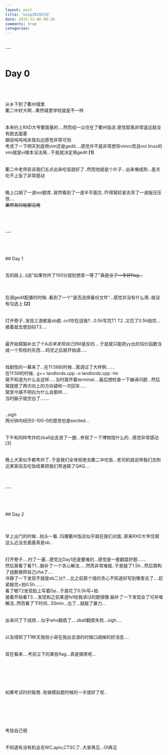 ```yaml
---
layout: post
title: 'noip2015行记'
date: 2015-11-06 08:20
comments: true
categories: 
---
```

<!--more-->

<br>---
<br><br>

# Day 0

<br><br>
<br>从乡下到了衢州城里.
<br>衢二中好大啊...果然城里学校就是不一样
<br><br>
<br>本来约上RXD大爷要面基的....然而绍一众住在了衢州饭店.感觉距离非常遥远就没有跑去面基
<br>据说吨吨吨坐我右边感觉非常可怕
<br>考虑了一下明天到底用vim还是gedit....感觉并不是非常想背vimrc而且noi linux的vim就是vi根本没法用...于是就决定用gedit **[1]**
<br><br>
<br>衢二中老师告诉我们五点出来吃饭就好了..然而他就是个片子...出来堵成狗...差点吃不上饭了非常感动
<br><br>
<br>晚上口胡了一波noi题库..居然看到了一道半平面交..吓得窝赶紧去背了一波版压压惊....
<br><del>果然背的板都没用</del>
<br>
<br><br>
<br>
<br>---
<br>
<br><br>
<br>
<br>## Day 1
<br><br>
<br>去的路上..lj说"如果你炸了100分就别想拿一等了"<del>真是立了一手好flag...</del>
<br>
<br><br>
<br>在调gedit配置的时候..看到了一个"是否选择备份文件"...感觉并没有什么用..就没有勾选上 **[2]**
<br><br>
<br>打开卷子..发现三道都是sb题..ccf你在逗我?...0.5h写完T1 T2..又花了0.5h拍完...接着就去使劲码T3....
<br><br>
<br>最开始窝脑补出了个A*后来发现自己的A*是反的....于是就只能把yy出的估价函数当成一个剪枝的东西....码完之后就开始调.....
<br><br>
<br>戏剧性的一幕来了...在11:58的时候...窝调过了大样例.......
<br>在11:59的时候.. g++ landlords.cpp -o landlords.cpp -lm
<br>窝不知道为什么会这样.....当时窝开着terminal....最后想检查一下编译问题...然后窝就摁了两次向上的方向键和一次回车.....
<br>窝至今搞不明白为什么会那样....
<br>当时脑子就空白了.......
<br><br>
<br>..sigh
<br>两分钟内经历0-100-0的感觉也是excited...
<br><br>
<br>下午和同样考炸的zball出去浪了一圈...参观了一下博物馆什么的...感觉非常感动 [3]
<br><br>
<br>晚上大家似乎都考炸了..于是我们全体拒绝去衢二中吃饭...老司机就说带我们去附近某家店去吃饭结果把我们带迷路了QAQ....
<br><br>
<br>
<br>---
<br>
<br><br>
<br>
<br>## Day 2
<br>
<br><br>
<br>早上出门的时候...抬头一看..玛雅衢州饭店似乎就在我们对面..原来RXD大爷住窝这么近没去面基真是sb..
<br><br>
<br>打开卷子....扫了一遍...感觉比Day1还是要难的...感觉是一套翻盘好题.......
<br>然后窝看了看T1...脑补了一个贪心解法.....然而非常难敲..于是敲了1.5h...然后窝构了组数据把自己cha了....
<br>冷静了一下发现不就是sb二分?....比之前那个错的贪心不知道好写到哪里去了....赶紧敲完+拍0.5h.......
<br>看了眼T2发现脸上写着Dp...于是花了0.5h写+拍
<br>接着开始看T3....发现和之前某道fsf给我讲过的题很像.脑补了一下发现会了可并堆解法..然而看了下时间...55min...怂了...就敲了暴力...
<br><br>
<br>出来问了下成绩....似乎whx翻盘了....zball翻盘失败...sigh....
<br><br>
<br>以及得知了T1昨天我校小哥在我出去浪的时候口胡掉的好消息....
<br><br>
<br>现在看来....考前立下的某些flag...真是搞笑呢...
<br><br>
<br><br>
<br><br>
<br>如果考试时的智商..有做模拟题时候的一半就好了呢..
<br><br>
<br><br>
<br><br>
<br>考挂自己弱
<br><br>
<br>不知道有没有机会去WC,apio,CTSC了..大家再见...OI再见
